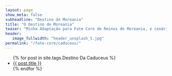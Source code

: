 ```yaml
---
layout: page
show_meta: false
subheadline: "Destino de Moreania"
title: "O Destino de Moreania"
teaser: "Minha Adaptação para Fate Core de Reinos de Moreania, o cenário oficial da DragonSlayer"
header:
   image_fullwidth: "header_unsplash_5.jpg"
permalink: "/fate-core/caduceus/"
---
```

<ul>
    {% for post in site.tags.Destino Da Caduceus %}
    <li><a href="{{ site.url }}{{ post.url }}">{{ post.title }}</a></li>
    {% endfor %}
</ul>
